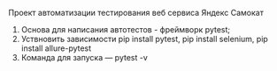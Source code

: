 Проект автоматизации тестирования веб сервиса Яндекс Самокат
1. Основа для написания автотестов - фреймворк pytest;
2. Уствновить зависимости pip install pytest, pip install selenium, pip install allure-pytest
3. Команда для запуска — pytest -v